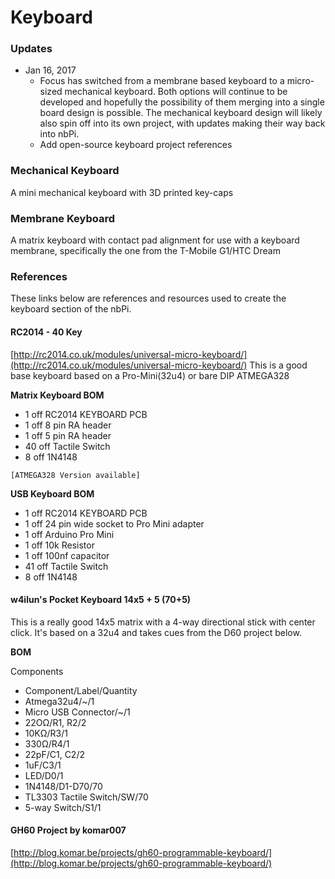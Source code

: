 # Keyboard

### Updates

* Jan 16, 2017
  * Focus has switched from a membrane based keyboard to a micro-sized mechanical keyboard. Both options will continue to be developed and hopefully the possibility of them merging into a single board design is possible. The mechanical keyboard design will likely also spin off into its own project, with updates making their way back into nbPi.
  * Add open-source keyboard project references

### Mechanical Keyboard

A mini mechanical keyboard with 3D printed key-caps

### Membrane Keyboard

A matrix keyboard with contact pad alignment for use with a keyboard membrane, specifically the one from the T-Mobile G1/HTC Dream

### References

These links below are references and resources used to create the keyboard section of the nbPi.

#### RC2014 - 40 Key

[http://rc2014.co.uk/modules/universal-micro-keyboard/](http://rc2014.co.uk/modules/universal-micro-keyboard/) This is a good base keyboard based on a Pro-Mini(32u4) or bare DIP ATMEGA328

**Matrix Keyboard BOM**

* 1 off RC2014 KEYBOARD PCB
* 1 off 8 pin RA header
* 1 off 5 pin RA header
* 40 off Tactile Switch
* 8 off 1N4148

`[ATMEGA328 Version available]`

**USB Keyboard BOM**

* 1 off RC2014 KEYBOARD PCB
* 1 off 24 pin wide socket to Pro Mini adapter
* 1 off Arduino Pro Mini
* 1 off 10k Resistor
* 1 off 100nf capacitor
* 41 off Tactile Switch
* 8 off 1N4148

#### w4ilun's Pocket Keyboard 14x5 + 5 (70+5)

This is a really good 14x5 matrix with a 4-way directional stick with center click. It's based on a 32u4 and takes cues from the D60 project below.

**BOM**

Components

* Component/Label/Quantity
* Atmega32u4/\~/1
* Micro USB Connector/\~/1
* 22OΩ/R1, R2/2
* 10KΩ/R3/1
* 330Ω/R4/1
* 22pF/C1, C2/2
* 1uF/C3/1
* LED/D0/1
* 1N4148/D1-D70/70
* TL3303 Tactile Switch/SW/70
* 5-way Switch/S1/1

#### GH60 Project by komar007

[http://blog.komar.be/projects/gh60-programmable-keyboard/](http://blog.komar.be/projects/gh60-programmable-keyboard/)
